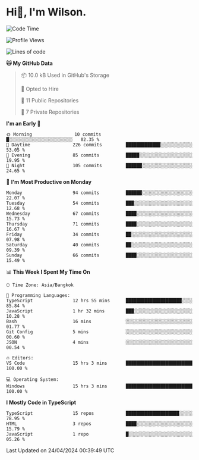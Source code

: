 # Hi👋, I'm Wilson.
<!--START_SECTION:waka-->
![Code Time](http://img.shields.io/badge/Code%20Time-1%2C296%20hrs%207%20mins-blue)

![Profile Views](http://img.shields.io/badge/Profile%20Views-0-blue)

![Lines of code](https://img.shields.io/badge/From%20Hello%20World%20I%27ve%20Written-194.0%20thousand%20lines%20of%20code-blue)

**🐱 My GitHub Data** 

> 📦 10.0 kB Used in GitHub's Storage 
 > 
> 💼 Opted to Hire
 > 
> 📜 11 Public Repositories 
 > 
> 🔑 7 Private Repositories 
 > 
**I'm an Early 🐤** 

```text
🌞 Morning                10 commits          █░░░░░░░░░░░░░░░░░░░░░░░░   02.35 % 
🌆 Daytime                226 commits         █████████████░░░░░░░░░░░░   53.05 % 
🌃 Evening                85 commits          █████░░░░░░░░░░░░░░░░░░░░   19.95 % 
🌙 Night                  105 commits         ██████░░░░░░░░░░░░░░░░░░░   24.65 % 
```
📅 **I'm Most Productive on Monday** 

```text
Monday                   94 commits          ██████░░░░░░░░░░░░░░░░░░░   22.07 % 
Tuesday                  54 commits          ███░░░░░░░░░░░░░░░░░░░░░░   12.68 % 
Wednesday                67 commits          ████░░░░░░░░░░░░░░░░░░░░░   15.73 % 
Thursday                 71 commits          ████░░░░░░░░░░░░░░░░░░░░░   16.67 % 
Friday                   34 commits          ██░░░░░░░░░░░░░░░░░░░░░░░   07.98 % 
Saturday                 40 commits          ██░░░░░░░░░░░░░░░░░░░░░░░   09.39 % 
Sunday                   66 commits          ████░░░░░░░░░░░░░░░░░░░░░   15.49 % 
```


📊 **This Week I Spent My Time On** 

```text
🕑︎ Time Zone: Asia/Bangkok

💬 Programming Languages: 
TypeScript               12 hrs 55 mins      █████████████████████░░░░   85.84 % 
JavaScript               1 hr 32 mins        ███░░░░░░░░░░░░░░░░░░░░░░   10.28 % 
Bash                     16 mins             ░░░░░░░░░░░░░░░░░░░░░░░░░   01.77 % 
Git Config               5 mins              ░░░░░░░░░░░░░░░░░░░░░░░░░   00.60 % 
JSON                     4 mins              ░░░░░░░░░░░░░░░░░░░░░░░░░   00.54 % 

🔥 Editors: 
VS Code                  15 hrs 3 mins       █████████████████████████   100.00 % 

💻 Operating System: 
Windows                  15 hrs 3 mins       █████████████████████████   100.00 % 
```

**I Mostly Code in TypeScript** 

```text
TypeScript               15 repos            ████████████████████░░░░░   78.95 % 
HTML                     3 repos             ████░░░░░░░░░░░░░░░░░░░░░   15.79 % 
JavaScript               1 repo              █░░░░░░░░░░░░░░░░░░░░░░░░   05.26 % 
```




 Last Updated on 24/04/2024 00:39:49 UTC
<!--END_SECTION:waka-->
